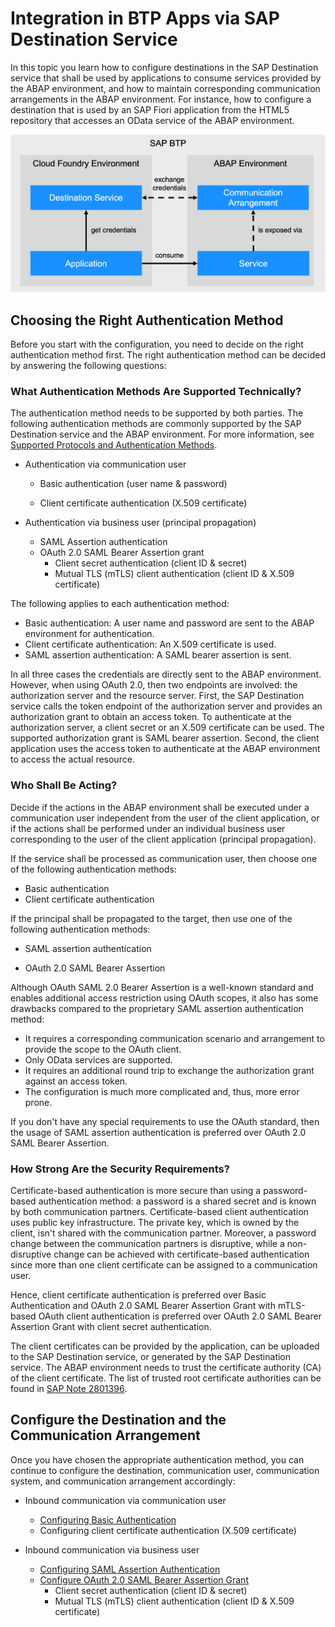 <!-- loio877d48c0fc6548b596208e1ed88fe686 -->

# Integration in BTP Apps via SAP Destination Service

In this topic you learn how to configure destinations in the SAP Destination service that shall be used by applications to consume services provided by the ABAP environment, and how to maintain corresponding communication arrangements in the ABAP environment. For instance, how to configure a destination that is used by an SAP Fiori application from the HTML5 repository that accesses an OData service of the ABAP environment.



![Integration in BTP Apps via Destination Service](images/Integration_in_BTP_Apps_via_Destination_Service_ad08be3.png)



<a name="loio877d48c0fc6548b596208e1ed88fe686__section_wl2_y5c_pcc"/>

## Choosing the Right Authentication Method

Before you start with the configuration, you need to decide on the right authentication method first. The right authentication method can be decided by answering the following questions:



### What Authentication Methods Are Supported Technically?

The authentication method needs to be supported by both parties. The following authentication methods are commonly supported by the SAP Destination service and the ABAP environment. For more information, see [Supported Protocols and Authentication Methods](../30-development/supported-protocols-and-authentication-methods-437e9d4.md).

-   Authentication via communication user
    -   Basic authentication \(user name & password\)

    -   Client certificate authentication \(X.509 certificate\)

-   Authentication via business user \(principal propagation\)
    -   SAML Assertion authentication
    -   OAuth 2.0 SAML Bearer Assertion grant
        -   Client secret authentication \(client ID & secret\)
        -   Mutual TLS \(mTLS\) client authentication \(client ID & X.509 certificate\)



The following applies to each authentication method:

-   Basic authentication: A user name and password are sent to the ABAP environment for authentication.
-   Client certificate authentication: An X.509 certificate is used.
-   SAML assertion authentication: A SAML bearer assertion is sent.

In all three cases the credentials are directly sent to the ABAP environment. However, when using OAuth 2.0, then two endpoints are involved: the authorization server and the resource server. First, the SAP Destination service calls the token endpoint of the authorization server and provides an authorization grant to obtain an access token. To authenticate at the authorization server, a client secret or an X.509 certificate can be used. The supported authorization grant is SAML bearer assertion. Second, the client application uses the access token to authenticate at the ABAP environment to access the actual resource.



### Who Shall Be Acting?

Decide if the actions in the ABAP environment shall be executed under a communication user independent from the user of the client application, or if the actions shall be performed under an individual business user corresponding to the user of the client application \(principal propagation\).

If the service shall be processed as communication user, then choose one of the following authentication methods:

-   Basic authentication
-   Client certificate authentication

If the principal shall be propagated to the target, then use one of the following authentication methods:

-   SAML assertion authentication

-   OAuth 2.0 SAML Bearer Assertion

Although OAuth SAML 2.0 Bearer Assertion is a well-known standard and enables additional access restriction using OAuth scopes, it also has some drawbacks compared to the proprietary SAML assertion authentication method:

-   It requires a corresponding communication scenario and arrangement to provide the scope to the OAuth client.
-   Only OData services are supported.
-   It requires an additional round trip to exchange the authorization grant against an access token.
-   The configuration is much more complicated and, thus, more error prone.

If you don't have any special requirements to use the OAuth standard, then the usage of SAML assertion authentication is preferred over OAuth 2.0 SAML Bearer Assertion.



### How Strong Are the Security Requirements?

Certificate-based authentication is more secure than using a password-based authentication method: a password is a shared secret and is known by both communication partners. Certificate-based client authentication uses public key infrastructure. The private key, which is owned by the client, isn't shared with the communication partner. Moreover, a password change between the communication partners is disruptive, while a non-disruptive change can be achieved with certificate-based authentication since more than one client certificate can be assigned to a communication user.

Hence, client certificate authentication is preferred over Basic Authentication and OAuth 2.0 SAML Bearer Assertion Grant with mTLS-based OAuth client authentication is preferred over OAuth 2.0 SAML Bearer Assertion Grant with client secret authentication.

The client certificates can be provided by the application, can be uploaded to the SAP Destination service, or generated by the SAP Destination service. The ABAP environment needs to trust the certificate authority \(CA\) of the client certificate. The list of trusted root certificate authorities can be found in [SAP Note 2801396](https://me.sap.com/notes/2801396).



<a name="loio877d48c0fc6548b596208e1ed88fe686__section_szr_wxc_pcc"/>

## Configure the Destination and the Communication Arrangement

Once you have chosen the appropriate authentication method, you can continue to configure the destination, communication user, communication system, and communication arrangement accordingly:

-   Inbound communication via communication user
    -   [Configuring Basic Authentication](configuring-basic-authentication-4e1761c.md)
    -   Configuring client certificate authentication \(X.509 certificate\)

-   Inbound communication via business user
    -   [Configuring SAML Assertion Authentication](configuring-saml-assertion-authentication-247ac02.md)
    -   [Configure OAuth 2.0 SAML Bearer Assertion Grant](configure-oauth-2-0-saml-bearer-assertion-grant-5ee4735.md) 
        -   Client secret authentication \(client ID & secret\)
        -   Mutual TLS \(mTLS\) client authentication \(client ID & X.509 certificate\)



